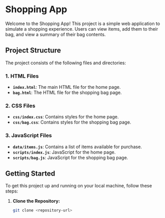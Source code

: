 # Shopping App

Welcome to the Shopping App! This project is a simple web application to simulate a shopping experience. Users can view items, add them to their bag, and view a summary of their bag contents.

## Project Structure

The project consists of the following files and directories:

### 1. HTML Files

- **`index.html`**: The main HTML file for the home page.
- **`bag.html`**: The HTML file for the shopping bag page.

### 2. CSS Files

- **`css/index.css`**: Contains styles for the home page.
- **`css/bag.css`**: Contains styles for the shopping bag page.

### 3. JavaScript Files

- **`data/items.js`**: Contains a list of items available for purchase.
- **`scripts/index.js`**: JavaScript for the home page.
- **`scripts/bag.js`**: JavaScript for the shopping bag page.

## Getting Started

To get this project up and running on your local machine, follow these steps:

1. **Clone the Repository:**
   ```bash
   git clone <repository-url>

